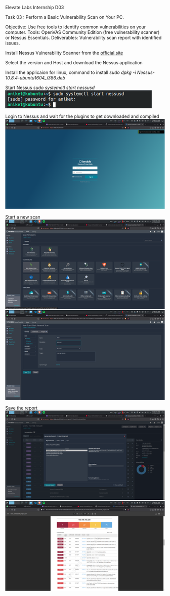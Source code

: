 Elevate Labs Internship D03


Task 03 : Perform a Basic Vulnerability Scan on Your PC.


Objective: Use free tools to identify common vulnerabilities on your computer.
Tools: OpenVAS Community Edition (free vulnerability scanner) or Nessus Essentials.
Deliverables: Vulnerability scan report with identified issues.


Install Nessus Vulnerability Scanner from the <a href="https://www.tenable.com/products/nessus/nessus-essentials">official site</a>

Select the version and Host and download the Nessus application

Install the applicaion
for linux, command to install
<i>sudo dpkg -i Nessus-10.8.4-ubuntu1604_i386.deb</i>

Start Nessus
<i>sudo systemctl start nessusd</i>
<img src="images/1.png">

Login to Nessus and wait for the plugins to get downloaded and compiled
<img src="images/2.png">

Start a new scan
<img src="images/3-1.png">
<img src="images/3-2.png">

Save the report
<img src="images/4.png">
<img src="images/5.png">
